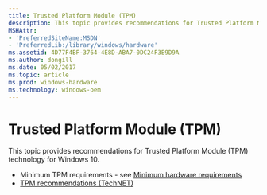 ```yaml
---
title: Trusted Platform Module (TPM)
description: This topic provides recommendations for Trusted Platform Module (TPM) technology for Windows 10.
MSHAttr:
- 'PreferredSiteName:MSDN'
- 'PreferredLib:/library/windows/hardware'
ms.assetid: 4D77F4BF-3764-4E8D-ABA7-0DC24F3E9D9A
ms.author: dongill
ms.date: 05/02/2017
ms.topic: article
ms.prod: windows-hardware
ms.technology: windows-oem
---
```


# Trusted Platform Module (TPM)


This topic provides recommendations for Trusted Platform Module (TPM) technology for Windows 10.

-   Minimum TPM requirements - see [Minimum hardware requirements](../minimum/minimum-hardware-requirements-overview.md)
-   [TPM recommendations (TechNET)](http://go.microsoft.com/fwlink/p/?LinkId=691632)